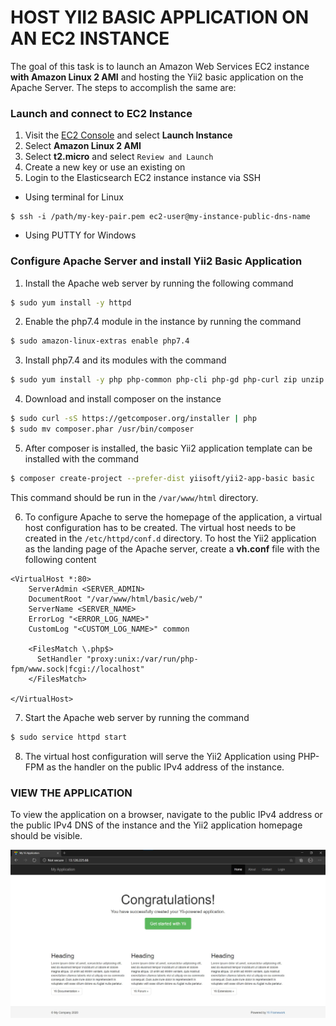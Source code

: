 # HOST YII2 BASIC APPLICATION ON AN EC2 INSTANCE

The goal of this task is to launch an Amazon Web Services EC2 instance **with Amazon Linux 2 AMI** and hosting the Yii2 basic application on the Apache Server. The steps to accomplish the same are:

### Launch and connect to EC2 Instance
1. Visit the [EC2 Console](https://ap-south-1.console.aws.amazon.com/ec2) and select **Launch Instance**
2. Select **Amazon Linux 2 AMI**
3. Select **t2.micro** and select `Review and Launch`
4. Create a new key or use an existing on
5. Login to the Elasticsearch EC2 instance instance via SSH 
  - Using terminal for Linux
  ```
  $ ssh -i /path/my-key-pair.pem ec2-user@my-instance-public-dns-name
  ```
  - Using PUTTY for Windows
  
### Configure Apache Server and install Yii2 Basic Application
1. Install the Apache web server by running the following command
```bash
$ sudo yum install -y httpd
```

2. Enable the php7.4 module in the instance by running the command
```bash
$ sudo amazon-linux-extras enable php7.4
```

3. Install php7.4 and its modules with the command
```bash
$ sudo yum install -y php php-common php-cli php-gd php-curl zip unzip php-zip php-mbstring php-xml php-fpm && yum clean all
```

4. Download and install composer on the instance
```bash
$ sudo curl -sS https://getcomposer.org/installer | php
$ sudo mv composer.phar /usr/bin/composer
```

5. After composer is installed, the basic Yii2 application template can be installed with the command
```bash
$ composer create-project --prefer-dist yiisoft/yii2-app-basic basic
```
This command should be run in the `/var/www/html` directory.

6. To configure Apache to serve the homepage of the application, a virtual host configuration has to be created. The virtual host needs to be created in the `/etc/httpd/conf.d` directory. To host the Yii2 application as the landing page of the Apache server, create a **vh.conf** file with the following content
```config
<VirtualHost *:80>
    ServerAdmin <SERVER_ADMIN>
    DocumentRoot "/var/www/html/basic/web/"
    ServerName <SERVER_NAME>
    ErrorLog "<ERROR_LOG_NAME>"
    CustomLog "<CUSTOM_LOG_NAME>" common

    <FilesMatch \.php$>
      SetHandler "proxy:unix:/var/run/php-fpm/www.sock|fcgi://localhost"
    </FilesMatch>

</VirtualHost>
```

7. Start the Apache web server by running the command
```bash
$ sudo service httpd start
```

8. The virtual host configuration will serve the Yii2 Application using PHP-FPM as the handler on the public IPv4 address of the instance.

### VIEW THE APPLICATION 
To view the application on a browser, navigate to the public IPv4 address or the public IPv4 DNS of the instance and the Yii2 application homepage should be visible.

![Yii2 Application hosted on Apache Server home page of EC2 instance with php-fpm](/screenshots/Amazon%20Web%20Services/Yii2%20EC2.jpg)
